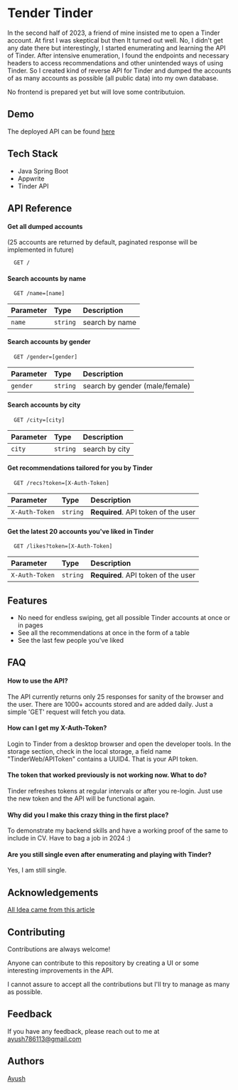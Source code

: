 
# Tender Tinder

In the second half of 2023, a friend of mine insisted me to open a Tinder account. At first I was skeptical but then It turned out well. No, I didn't get any date there but interestingly, I started enumerating and learning the API of Tinder. After intensive enumeration, I found the endpoints and necessary headers to access recommendations and other unintended ways of using Tinder. So I created kind of reverse API for Tinder and dumped the accounts of as many accounts as possible (all public data) into my own database.

No frontend is prepared yet but will love some contributuion.
## Demo

The deployed API can be found [here](https://tendertinder.onrender.com/)
## Tech Stack

   - Java Spring Boot
   - Appwrite
   - Tinder API
## API Reference

#### Get all dumped accounts
(25 accounts are returned by default, paginated response will be implemented in future)

```http
  GET /
```

#### Search accounts by name

```http
  GET /name=[name]
```

| Parameter | Type     | Description                       |
| :-------- | :------- | :-------------------------------- |
| `name`      | `string` |  search by name |

#### Search accounts by gender

```http
  GET /gender=[gender]
```

| Parameter | Type     | Description                       |
| :-------- | :------- | :-------------------------------- |
| `gender`      | `string` |  search by gender (male/female) |

#### Search accounts by city

```http
  GET /city=[city]
```

| Parameter | Type     | Description                       |
| :-------- | :------- | :-------------------------------- |
| `city`      | `string` |  search by city |

#### Get recommendations tailored for you by Tinder

```http
  GET /recs?token=[X-Auth-Token]
```

| Parameter | Type     | Description                       |
| :-------- | :------- | :-------------------------------- |
| `X-Auth-Token`      | `string` | **Required**. API token of the user |

#### Get the latest 20 accounts you've liked in Tinder

```http
  GET /likes?token=[X-Auth-Token]
```

| Parameter | Type     | Description                       |
| :-------- | :------- | :-------------------------------- |
| `X-Auth-Token`      | `string` | **Required**. API token of the user |

## Features

- No need for endless swiping, get all possible Tinder accounts at once or in pages
- See all the recommendations at once in the form of a table
- See the last few people you've liked
## FAQ

#### How to use the API?

The API currently returns only 25 responses for sanity of the browser and the user. There are 1000+ accounts stored and are added daily. Just a simple 'GET' request will fetch you data.

#### How can I get my X-Auth-Token?

Login to Tinder from a desktop browser and open the developer tools. In the storage section, check in the local storage, a field name "TinderWeb/APIToken" contains a UUID4. That is your API token.

#### The token that worked previously is not working now. What to do?

Tinder refreshes tokens at regular intervals or after you re-login. Just use the new token and the API will be functional again.

#### Why did you I make this crazy thing in the first place?

To demonstrate my backend skills and have a working proof of the same to include in CV. Have to bag a job in 2024 :)

#### Are you still single even after enumerating and playing with Tinder?

Yes, I am still single.
## Acknowledgements

[All Idea came from this article](https://blog.securityevaluators.com/reverse-engineering-bumbles-api-a2a0d39b3a87)
## Contributing

Contributions are always welcome!

Anyone can contribute to this repository by creating a UI or some interesting improvements in the API.

I cannot assure to accept all the contributions but I'll try to manage as many as possible.
## Feedback

If you have any feedback, please reach out to me at ayush786113@gmail.com

## Authors
[Ayush](https://www.github.com/ayush786113)